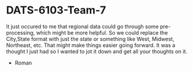 # DATS-6103-Team-7

It just occured to me that regional data could go through some pre-processing, which might be more helpful.
So we could replace the City,State format with just the state or something like West, Midwest, Northeast, etc.
That might make things easier going forward.
It was a thought I just had so I wanted to jot it down and get all your thoughts on it.
- Roman
